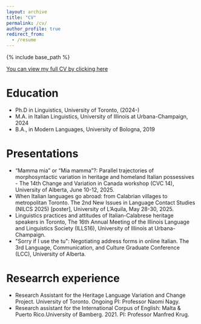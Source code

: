 ```yaml
---
layout: archive
title: "CV"
permalink: /cv/
author_profile: true
redirect_from:
  - /resume
---
```


{% include base_path %}

[You can view my full CV by clicking here](https://costanzavallicelli.github.io/files/CostanzaVallicelli_CV_11June25.pdf)


Education
======
* Ph.D in Linguistics, University of Toronto, (2024-)
* M.A. in Italian Linguistics, University of Illinois at Urbana-Champaign, 2024
* B.A., in Modern Languages, University of Bologna, 2019

Presentations
======
- “Mamma mia” or “Mia mamma”?: Parallel trajectories of morphosyntactic variation in heritage and homeland Italian possessives - The 14th Change and Variation in Canada workshop (CVC 14), University of Alberta, June 10-12, 2025.
- When Italian languages go abroad: from Calabrian villages to metropolitan Toronto. The 2nd New Issues in Language Contact Studies (NILCS 2025) [poster], University of L’Aquila, May 28-30, 2025.
- Linguistics practices and attitudes of Italian-Calabrese heritage speakers in Toronto, The 16th Annual Meeting of the Illinois Language and Linguistics Society (ILLS16), University of Illinois at Urbana-Champaign.
- "Sorry if I use the tu": Negotiating address forms in online Italian. The 3rd Language, Communication, and Culture Graduate Conference (LCC), University of Alberta.

Researrch experience
======
* Research Assistant for the Heritage Language Variation and Change Project. University of Toronto. Ongoing PI: Professor Naomi Nagy.
* Research assistant for the International Corpus of English: Malta & Puerto Rico.University of Bamberg. 2021. PI: Professor Manfred Krug.

